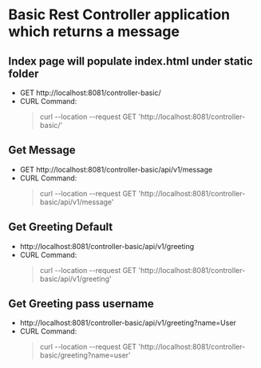 # Basic Rest Controller application which returns a message

## Index page will populate index.html under static folder

- GET http://localhost:8081/controller-basic/
- CURL Command: 
  > curl --location --request GET 'http://localhost:8081/controller-basic/'

## Get Message

- GET http://localhost:8081/controller-basic/api/v1/message
- CURL Command: 
  > curl --location --request GET 'http://localhost:8081/controller-basic/api/v1/message'

## Get Greeting Default

- http://localhost:8081/controller-basic/api/v1/greeting
- CURL Command: 
    > curl --location --request GET 'http://localhost:8081/controller-basic/api/v1/greeting'

## Get Greeting pass username

- http://localhost:8081/controller-basic/api/v1/greeting?name=User
- CURL Command: 
  > curl --location --request GET 'http://localhost:8081/controller-basic/greeting?name=user'

